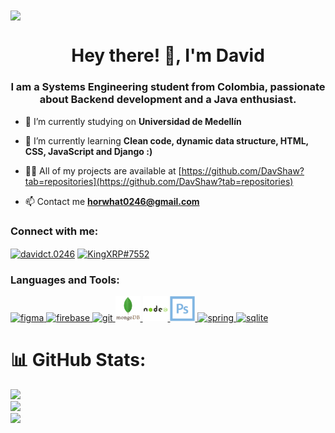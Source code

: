<img align='center' src='https://github.com/DavShaw/DavShaw/blob/main/dynamic geometry.gif' width='200'>

<h1 align="center">Hey there! 👋, I'm David</h1>
<h3 align="center">I am a Systems Engineering student from Colombia, passionate about Backend development and a Java enthusiast.</h3>

- 🔭 I’m currently studying on **Universidad de Medellín**

- 🌱 I’m currently learning **Clean code, dynamic data structure, HTML, CSS, JavaScript and Django :)**

- 👨‍💻 All of my projects are available at [https://github.com/DavShaw?tab=repositories](https://github.com/DavShaw?tab=repositories)

- 📫 Contact me **horwhat0246@gmail.com**

<h3 align="left">Connect with me:</h3>
<p align="left">
<a href="https://instagram.com/davidct.0246" target="blank"><img align="center" src="https://raw.githubusercontent.com/rahuldkjain/github-profile-readme-generator/master/src/images/icons/Social/instagram.svg" alt="davidct.0246" height="30" width="40" /></a>
<a href="https://discord.gg/KingXRP#7552" target="blank"><img align="center" src="https://raw.githubusercontent.com/rahuldkjain/github-profile-readme-generator/master/src/images/icons/Social/discord.svg" alt="KingXRP#7552" height="30" width="40" /></a>
</p>

<h3 align="left">Languages and Tools:</h3>
<p align="left"> <a href="https://www.figma.com/" target="_blank" rel="noreferrer"> <img src="https://www.vectorlogo.zone/logos/figma/figma-icon.svg" alt="figma" width="40" height="40"/> </a> <a href="https://firebase.google.com/" target="_blank" rel="noreferrer"> <img src="https://www.vectorlogo.zone/logos/firebase/firebase-icon.svg" alt="firebase" width="40" height="40"/> </a> <a href="https://git-scm.com/" target="_blank" rel="noreferrer"> <img src="https://www.vectorlogo.zone/logos/git-scm/git-scm-icon.svg" alt="git" width="40" height="40"/> </a> <a href="https://www.java.com" target="_blank" rel="noreferrer"> <img src="https://raw.githubusercontent.com/devicons/devicon/master/icons/mongodb/mongodb-original-wordmark.svg" alt="mongodb" width="40" height="40"/> </a> <a href="https://www.mysql.com/" target="_blank" rel="noreferrer"> <img src="https://raw.githubusercontent.com/devicons/devicon/master/icons/nodejs/nodejs-original-wordmark.svg" alt="nodejs" width="40" height="40"/> </a> <a href="https://www.photoshop.com/en" target="_blank" rel="noreferrer"> <img src="https://raw.githubusercontent.com/devicons/devicon/master/icons/photoshop/photoshop-line.svg" alt="photoshop" width="40" height="40"/> </a> <a href="https://www.python.org" target="_blank" rel="noreferrer"> <img src="https://www.vectorlogo.zone/logos/springio/springio-icon.svg" alt="spring" width="40" height="40"/> </a> <a href="https://www.sqlite.org/" target="_blank" rel="noreferrer"> <img src="https://www.vectorlogo.zone/logos/sqlite/sqlite-icon.svg" alt="sqlite" width="40" height="40"/> </a> </p>


# 📊 GitHub Stats:
![](https://github-readme-stats.vercel.app/api?username=DavShaw&theme=midnight-purple&hide_border=false&include_all_commits=false&count_private=false)<br/>
![](https://github-readme-streak-stats.herokuapp.com/?user=DavShaw&theme=midnight-purple&hide_border=false)<br/>
![](https://github-readme-stats.vercel.app/api/top-langs/?username=DavShaw&theme=midnight-purple&hide_border=false&include_all_commits=false&count_private=false&layout=compact)
